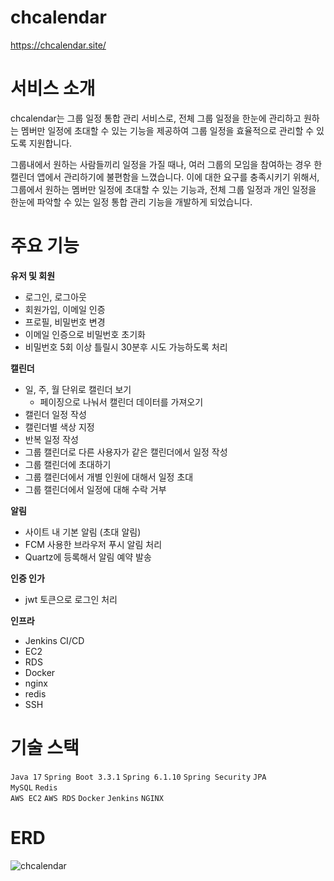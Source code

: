 #  chcalendar
 https://chcalendar.site/

# 서비스 소개
chcalendar는 그룹 일정 통합 관리 서비스로, 전체 그룹 일정을 한눈에 관리하고 원하는 멤버만 일정에 초대할 수 있는 기능을 제공하여 그룹 일정을 효율적으로 관리할 수 있도록 지원합니다.

그룹내에서 원하는 사람들끼리 일정을 가질 때나, 여러 그룹의 모임을 참여하는 경우 한 캘린더 앱에서 관리하기에 불편함을 느꼈습니다. 이에 대한 요구를 충족시키기 위해서, 그룹에서 원하는 멤버만 일정에 초대할 수 있는 기능과, 전체 그룹 일정과 개인 일정을 한눈에 파악할 수 있는 일정 통합 관리 기능을 개발하게 되었습니다. 

# 주요 기능
**유저 및 회원**
- 로그인, 로그아웃
- 회원가입, 이메일 인증
- 프로필, 비밀번호 변경
- 이메일 인증으로 비밀번호 초기화
- 비밀번호 5회 이상 틀릴시 30분후 시도 가능하도록 처리

**캘린더**
- 일, 주, 월 단위로 캘린더 보기
    - 페이징으로 나눠서 캘린더 데이터를 가져오기
- 캘린더 일정 작성
- 캘린더별 색상 지정
- 반복 일정 작성
- 그룹 캘린더로 다른 사용자가 같은 캘린더에서 일정 작성
- 그룹 캘린더에 초대하기
- 그룹 캘린더에서 개별 인원에 대해서 일정 초대
- 그룹 캘린더에서 일정에 대해 수락 거부

**알림**
- 사이트 내 기본 알림 (초대 알림)
- FCM 사용한 브라우저 푸시 알림 처리
- Quartz에 등록해서 알림 예약 발송

**인증 인가**
- jwt 토큰으로 로그인 처리

**인프라**
- Jenkins CI/CD
- EC2
- RDS
- Docker
- nginx
- redis
- SSH

# 기술 스택 
`Java 17` `Spring Boot 3.3.1` `Spring 6.1.10` `Spring Security` `JPA`<br/>
`MySQL` `Redis`<br/>
`AWS EC2` `AWS RDS` `Docker` `Jenkins` `NGINX`

# ERD
 ![chcalendar](https://github.com/user-attachments/assets/6e2f8932-78d5-43b9-8cc1-3e3783d743b7)
